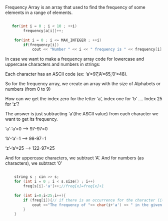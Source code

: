 Frequency Array is an array that used to find the frequency of some elements in a range of elements.

```cpp

   for(int i = 0 ; i < 10 ; ++i)
        frequency[a[i]]++;
    
    for(int i = 0 ; i <= MAX_INTEGER ; ++i)
        if(frequency[i])
            cout << "Number " << i << " frequency is " << frequency[i] << endl;
```

In case we want to make a frequency array code for lowercase and uppercase characters and numbers in strings:

Each character has an ASCII code (ex: ‘a’=97,’A’=65,’0’=48).

So for the frequency array, we create an array with the size of Alphabets or numbers (from 0 to 9)

How can we get the index zero for the letter ‘a’, index one for ‘b’ …. Index 25 for ‘z’?

The answer is just subtracting ‘a’(the ASCII value) from each character we want to get its frequency.

‘a’-‘a’=0 --> 97-97=0

‘b’-‘a’=1 --> 98-97=1

‘z’-‘a’=25 --> 122-97=25

And for uppercase characters, we subtract ‘A’. And for numbers (as characters), we subtract ‘0’
```cpp

    string s ; cin >> s;
    for (int i = 0 ; i < s.size() ; i++)
        freq[s[i]-'a']++;//freq[x]=freq[x]+1
    
    for (int i=0;i<25;i++){
        if (freq[i]){// if there is an occurrence for the character (i+'a') in the given numbers print the character and it's frequency
            cout <<"The frequency of "<< char(i+'a') << " in the given string = " <<freq[i]<<endl;
        }
    }
```
